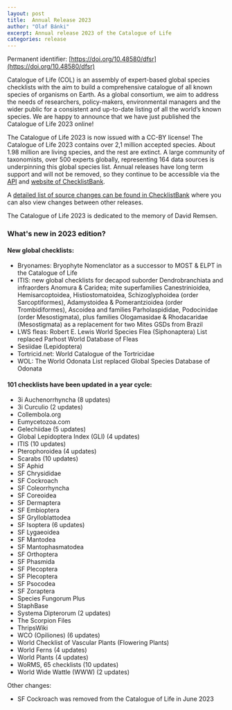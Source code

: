 ```yaml
---
layout: post
title:  Annual Release 2023
author: "Olaf Bánki"
excerpt: Annual release 2023 of the Catalogue of Life
categories: release
---
```


Permanent identifier: [https://doi.org/10.48580/dfsr](https://doi.org/10.48580/dfsr)

Catalogue of Life (COL) is an assembly of expert-based global species checklists with the aim to build a comprehensive catalogue of all known species of organisms on Earth. As a global consortium, we aim to address the needs of researchers, policy-makers, environmental managers and the wider public for a consistent and up-to-date listing of all the world’s known species. We are happy to announce that we have just published the Catalogue of Life 2023 online!

The Catalogue of Life 2023 is now issued with a CC-BY license! The Catalogue of Life 2023 contains over 2,1 million accepted species. About 1.98 million are living species, and the rest are extinct. A large community of taxonomists, over 500 experts globally, representing 164 data sources is underpinning this global species list. Annual releases have long term support and will not be removed, so they continue to be accessible via the [API](https://api.checklistbank.org/dataset/9910.json) and [website of ChecklistBank](https://www.checklistbank.org/dataset/9910).

A [detailed list of source changes can be found in ChecklistBank](https://www.checklistbank.org/dataset/9910/sourcemetrics?hideUnchanged=true&releaseKey=9893) where you can also view changes between other releases.

The Catalogue of Life 2023 is dedicated to the memory of David Remsen.

### What's new in 2023 edition?

#### New global checklists:

 * Bryonames: Bryophyte Nomenclator as a successor to MOST & ELPT in the Catalogue of Life
 * ITIS: new global checklists for decapod suborder Dendrobranchiata and infraorders Anomura & Caridea; mite superfamilies Canestrinioidea, Hemisarcoptoidea, Histiostomatoidea, Schizoglyphoidea (order Sarcoptiformes), Adamystoidea & Pomerantzioidea (order Trombidiformes), Ascoidea and families Parholaspididae, Podocinidae (order Mesostigmata), plus families Ologamasidae & Rhodacaridae (Mesostigmata) as a replacement for two Mites GSDs from Brazil
 * LWS fleas: Robert E. Lewis World Species Flea (Siphonaptera) List replaced Parhost World Database of Fleas
 * Sesiidae (Lepidoptera)
 * Tortricid.net: World Catalogue of the Tortricidae
 * WOL: The World Odonata List replaced Global Species Database of Odonata

#### 101 checklists have been updated in a year cycle:

 * 3i Auchenorrhyncha (8 updates)
 * 3i Curculio (2 updates)
 * Collembola.org
 * Eumycetozoa.com
 * Gelechiidae (5 updates)
 * Global Lepidoptera Index (GLI) (4 updates)
 * ITIS (10 updates)
 * Pterophoroidea (4 updates)
 * Scarabs (10 updates)
 * SF Aphid
 * SF Chrysididae
 * SF Cockroach
 * SF Coleorrhyncha
 * SF Coreoidea
 * SF Dermaptera
 * SF Embioptera
 * SF Grylloblattodea
 * SF Isoptera (6 updates)
 * SF Lygaeoidea
 * SF Mantodea
 * SF Mantophasmatodea
 * SF Orthoptera
 * SF Phasmida
 * SF Plecoptera
 * SF Plecoptera
 * SF Psocodea
 * SF Zoraptera
 * Species Fungorum Plus
 * StaphBase
 * Systema Dipterorum (2 updates)
 * The Scorpion Files
 * ThripsWiki
 * WCO (Opiliones) (6 updates)
 * World Checklist of Vascular Plants (Flowering Plants) 
 * World Ferns (4 updates)
 * World Plants (4 updates)
 * WoRMS, 65 checklists (10 updates)
 * World Wide Wattle (WWW) (2 updates)

Other changes:
 * SF Cockroach was removed from the Catalogue of Life in June 2023
